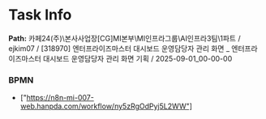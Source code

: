 # Task Info

**Path:** 카페24(주)\본사사업장\[CG]MI본부\MI인프라그룹\AI인프라3팀\1파트 / ejkim07 / [318970] 엔터프라이즈마스터 대시보드 운영담당자 관리 화면 _ 엔터프라이즈마스터 대시보드 운영담당자 관리 화면 기획 / 2025-09-01_00-00-00

### BPMN
- ["https://n8n-mi-007-web.hanpda.com/workflow/ny5zRgOdPyj5L2WW"]

